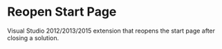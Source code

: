# Reopen Start Page
Visual Studio 2012/2013/2015 extension that reopens the start page after closing a solution. 
